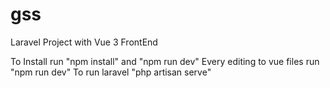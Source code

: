 # gss
Laravel Project with Vue 3 FrontEnd

To Install run "npm install" and "npm run dev"
Every editing to vue files run "npm run dev"
To run laravel "php artisan serve"
